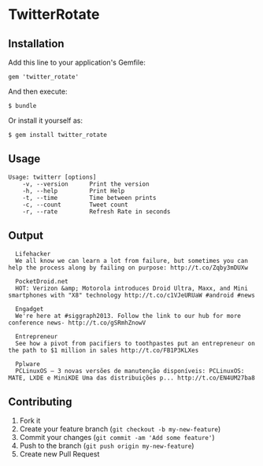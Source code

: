 # TwitterRotate


## Installation

Add this line to your application's Gemfile:

    gem 'twitter_rotate'

And then execute:

    $ bundle

Or install it yourself as:

    $ gem install twitter_rotate

## Usage

```
Usage: twitterr [options]
    -v, --version      Print the version
    -h, --help         Print Help
    -t, --time         Time between prints
    -c, --count        Tweet count
    -r, --rate         Refresh Rate in seconds
```
## Output

```
  Lifehacker
  We all know we can learn a lot from failure, but sometimes you can help the process along by failing on purpose: http://t.co/Zqby3mDUXw

  PocketDroid.net
  HOT: Verizon &amp; Motorola introduces Droid Ultra, Maxx, and Mini smartphones with "X8" technology http://t.co/c1VJeURUaW #android #news

  Engadget
  We're here at #siggraph2013. Follow the link to our hub for more conference news- http://t.co/gSRmhZnowV

  Entrepreneur
  See how a pivot from pacifiers to toothpastes put an entrepreneur on the path to $1 million in sales http://t.co/FB1P3KLXes

  Pplware
  PCLinuxOS – 3 novas versões de manutenção disponíveis: PCLinuxOS: MATE, LXDE e MiniKDE Uma das distribuições p... http://t.co/EN4UM27ba8
```
 
## Contributing
 
1. Fork it
2. Create your feature branch (`git checkout -b my-new-feature`)
3. Commit your changes (`git commit -am 'Add some feature'`)
4. Push to the branch (`git push origin my-new-feature`)
5. Create new Pull Request
